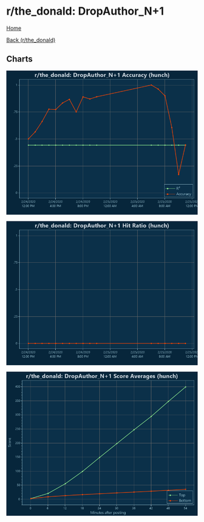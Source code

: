 # r/the_donald: DropAuthor_N+1

[Home](../../index.md)

[Back (r/the_donald)](../hunch_the_donald.md)

## Charts

![r/the_donald R² (hunch)](../../images/models/hunch_the_donald_DropAuthor_N+1_Accuracy.png "r/the_donald R² (hunch)")

![r/the_donald Hit Ratio (hunch)](../../images/models/hunch_the_donald_DropAuthor_N+1_HitRatio.png "r/the_donald Hit Ratio (hunch)")

![r/the_donald Score Averages (hunch)](../../images/models/hunch_the_donald_DropAuthor_N+1_Scores.png "r/the_donald Score Averages (hunch)")

